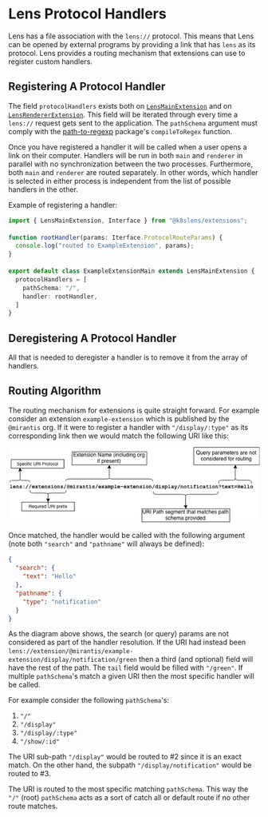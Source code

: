 # Lens Protocol Handlers

Lens has a file association with the `lens://` protocol.
This means that Lens can be opened by external programs by providing a link that has `lens` as its protocol.
Lens provides a routing mechanism that extensions can use to register custom handlers.

## Registering A Protocol Handler

The field `protocolHandlers` exists both on [`LensMainExtension`](extensions/api/classes/lensmainextension/#protocolhandlers) and on [`LensRendererExtension`](extensions/api/classes/lensrendererextension/#protocolhandlers).
This field will be iterated through every time a `lens://` request gets sent to the application.
The `pathSchema` argument must comply with the [path-to-regexp](https://www.npmjs.com/package/path-to-regexp) package's `compileToRegex` function.

Once you have registered a handler it will be called when a user opens a link on their computer.
Handlers will be run in both `main` and `renderer` in parallel with no synchronization between the two processes.
Furthermore, both `main` and `renderer` are routed separately.
In other words, which handler is selected in either process is independent from the list of possible handlers in the other.

Example of registering a handler:

```typescript
import { LensMainExtension, Interface } from "@k8slens/extensions";

function rootHandler(params: Iterface.ProtocolRouteParams) {
  console.log("routed to ExampleExtension", params);
}

export default class ExampleExtensionMain extends LensMainExtension {
  protocolHandlers = [
    pathSchema: "/",
    handler: rootHandler,
  ]
}
```

## Deregistering A Protocol Handler

All that is needed to deregister a handler is to remove it from the array of handlers.

## Routing Algorithm

The routing mechanism for extensions is quite straight forward.
For example consider an extension `example-extension` which is published by the `@mirantis` org.
If it were to register a handler with `"/display/:type"` as its corresponding link then we would match the following URI like this:

![Lens Protocol Link Resolution](images/routing-diag.png)

Once matched, the handler would be called with the following argument (note both `"search"` and `"pathname"` will always be defined):

```json
{
  "search": {
    "text": "Hello"
  },
  "pathname": {
    "type": "notification"
  }
}
```

As the diagram above shows, the search (or query) params are not considered as part of the handler resolution.
If the URI had instead been `lens://extension/@mirantis/example-extension/display/notification/green` then a third (and optional) field will have the rest of the path.
The `tail` field would be filled with `"/green"`.
If multiple `pathSchema`'s match a given URI then the most specific handler will be called.

For example consider the following `pathSchema`'s:

1. `"/"`
1. `"/display"`
1. `"/display/:type"`
1. `"/show/:id"`

The URI sub-path `"/display"` would be routed to #2 since it is an exact match.
On the other hand, the subpath `"/display/notification"` would be routed to #3.

The URI is routed to the most specific matching `pathSchema`.
This way the `"/"` (root) `pathSchema` acts as a sort of catch all or default route if no other route matches.
